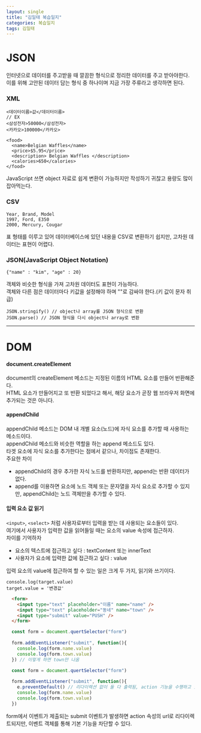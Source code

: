```yaml
---
layout: single
title: "김일태 복습일지"
categories: 복습일지
tags: 김일태
---
```


# JSON

인터넷으로 데이터를 주고받을 때 깔끔한 형식으로 정리한 데이터를 주고 받아야한다.<br/>
이를 위해 고안된 데이터 담는 형식 중 하나이며 지금 가장 주류라고 생각하면 된다.


### XML
```
<데이터이름>값</데이터이름>
// EX
<삼성전자>50000</삼성전자>
<카카오>100000</카카오>
```
```
<food>
  <name>Belgian Waffles</name>
  <price>$5.95</price>
  <description> Belgian Waffles </description>
  <calories>650</calories>
</food>
```
JavaScript 쓰면 object 자료로 쉽게 변환이 가능하지만 작성하기 귀찮고 용량도 많이 잡아먹는다.

### CSV
```
Year, Brand, Model
1997, Ford, E350
2000, Mercury, Cougar
```
표 형태를 이루고 있어 데이터베이스에 있던 내용을 CSV로 변환하기 쉽지만, 고차원 데이터는 표현이 어렵다.

### JSON(JavaScript Object Notation)
```
{"name" : "kim", "age" : 20}
```
객체와 비슷한 형식을 가져 고차원 데이터도 표현이 가능하다.<br/>
객체와 다른 점은 데이터마다 키값을 설정해야 하며 ""로 감싸야 한다.(키 값이 문자 취급)
```
JSON.stringify() // object나 array를 JSON 형식으로 변환
JSON.parse() // JSON 형식을 다시 object나 array로 변환
```

---

# DOM

#### document.createElement
document의 createElement 메소드는 지정된 이름의 HTML 요소를 만들어 반환해준다.<br/>
HTML 요소가 만들어지고 또 반환 되었다고 해서, 해당 요소가 곧장 웹 브라우저 화면에 추가되는 것은 아니다.<br/>

#### appendChild
appendChild 메소드는 DOM 내 개별 요소(노드)에 자식 요소를 추가할 때 사용하는 메소드이다.<br/>
appendChild 메소드와 비슷한 역할을 하는 append 메소드도 있다.<br/>
타겟 요소에 자식 요소를 추가한다는 점에서 같으나, 차이점도 존재한다.<br/>
주요한 차이
- appendChild의 경우 추가한 자식 노드를 반환하지만, append는 반환 데이터가 없다.
- append를 이용하면 요소에 노드 객체 또는 문자열을 자식 요소로 추가할 수 있지만, appendChild는 노드 객체만을 추가할 수 있다.

#### 입력 요소 값 읽기
`<input>`, `<select>` 처럼 사용자로부터 입력을 받는 데 사용되는 요소들이 있다.<br/> 
여기에서 사용자가 입력한 값을 읽어들일 때는 요소의 value 속성에 접근하자.<br/>
차이를 기억하자
- 요소의 텍스트에 접근하고 싶다 : textContent 또는 innerText
- 사용자가 요소에 입력한 값에 접근하고 싶다 : value
 
입력 요소의 value에 접근하여 할 수 있는 일은 크게 두 가지, 읽기와 쓰기이다.
```
console.log(target.value)
target.value = '변경값'
```
  
```HTML
  <form>
    <input type="text" placeholder="이름" name="name" />
    <input type="text" placeholder="동네" name="town" />
    <input type="submit" value="PUSH" />
  </form>
```
  
```js
  const form = document.quertSelector("form")
  
  form.addEventListener("submit", function(){
    console.log(form.name.value)
    console.log(form.town.value)
  }) // 이렇게 하면 town만 나옴
```
  
```js
  const form = document.quertSelector("form")
  
  form.addEventListener("submit", function(){
    e.preventDefault() // 리다이렉션 없이 둘 다 출력됨, action 기능을 수행하고 있으면 안해도됨
    console.log(form.name.value)
    console.log(form.town.value)
  })
```
  
form에서 이벤트가 제출되는 submit 이벤트가 발생하면 action 속성의 url로 리다이렉트되지만, 이벤트 객체를 통해 기본 기능을 차단할 수 있다.
